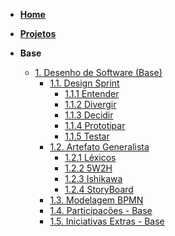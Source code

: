 <!-- docs/_sidebar.md -->

- [**Home**](/Home/Home.md)

- [**Projetos**](/Projeto/Projeto.md)

- **Base**
  - [1. Desenho de Software (Base)](/Base/1.Base.md)
    - [1.1. Design Sprint](/Base/1.1.DesignSprint.md)
      - [1.1.1 Entender](Base/1.1.1.Entender.md)
      - [1.1.2 Divergir](Base/1.1.2.Divergir.md)
      - [1.1.3 Decidir](Base/1.1.3.Decisao.md)
      - [1.1.4 Prototipar](Base/1.1.4.Prototipar.md)
      - [1.1.5 Testar](Base/1.1.5.Testar.md)
    - [1.2. Artefato Generalista](/Base/1.2.ArtefatoGeneralista.md)
      - [1.2.1 Léxicos](/Base/1.2.1.Lexicos.md)
      - [1.2.2 5W2H](/Base/1.2.2.5W2H.md)
      - [1.2.3 Ishikawa](Base/1.2.3.Ishikawa.md)
      - [1.2.4 StoryBoard](Base/1.2.4.%20StoryBoard.md)
    - [1.3. Modelagem BPMN](/Base/1.3.ModelagemBPMN.md)
    - [1.4. Participações - Base](/Base/1.4.ParticipacoesBase.md)
    - [1.5. Iniciativas Extras - Base](/Base/1.5.IniciativasExtras.md)
